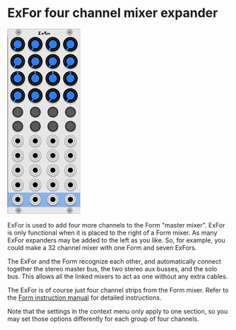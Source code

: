 # ExFor four channel mixer expander

![ExFor Panel](./exfor.png)

ExFor is used to add four more channels to the Form "master mixer". ExFor is only functional when it is placed to the right of a Form mixer. As many ExFor expanders may be added to the left as you like. So, for example, you could make a 32 channel mixer with one Form and seven ExFors.

The ExFor and the Form recognize each other, and automatically connect together the stereo master bus, the two stereo aux busses, and the solo bus.  This allows all the linked mixers to act as one without any extra cables.

The ExFor is of course just four channel strips from the Form mixer. Refer to the [Form instruction manual](./form.md) for detailed instructions.

Note that the settings in the context menu only apply to one section, so you may set those options differently for each group of four channels.
